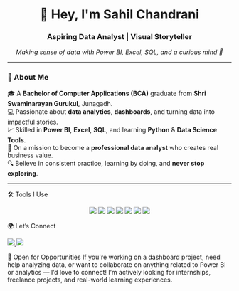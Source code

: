 <h1 align="center">👋 Hey, I'm Sahil Chandrani</h1>
<h3 align="center">Aspiring Data Analyst | Visual Storyteller</h3>

<p align="center">
  <em>Making sense of data with Power BI, Excel, SQL, and a curious mind 🧠</em>
</p>

---

### 🧭 About Me

🎓 A **Bachelor of Computer Applications (BCA)** graduate from **Shri Swaminarayan Gurukul**, Junagadh.   
💻 Passionate about **data analytics**, **dashboards**, and turning data into impactful stories.  
📈 Skilled in **Power BI**, **Excel**, **SQL**, and learning **Python** & **Data Science Tools**.  
🌟 On a mission to become a **professional data analyst** who creates real business value.  
🔍 Believe in consistent practice, learning by doing, and **never stop exploring**.

---

🛠️ Tools I Use
<p align="center"> <img src="https://img.shields.io/badge/PowerBI-F2C811?style=for-the-badge&logo=powerbi&logoColor=black"/> <img src="https://img.shields.io/badge/Excel-217346?style=for-the-badge&logo=microsoft-excel&logoColor=white"/> <img src="https://img.shields.io/badge/SQL-336791?style=for-the-badge&logo=mysql&logoColor=white"/> <img src="https://img.shields.io/badge/Python-3776AB?style=for-the-badge&logo=python&logoColor=white"/> <img src="https://img.shields.io/badge/Pandas-150458?style=for-the-badge&logo=pandas&logoColor=white"/> <img src="https://img.shields.io/badge/NumPy-013243?style=for-the-badge&logo=numpy&logoColor=white"/> <img src="https://img.shields.io/badge/Matplotlib-11557C?style=for-the-badge&logo=matplotlib&logoColor=white"/ </p>


🌍 Let’s Connect
<p> <a href="https://www.linkedin.com/in/sahil-chandrani" target="_blank"> <img src="https://img.shields.io/badge/LinkedIn-blue?style=for-the-badge&logo=linkedin" /> </a> <a href="mailto:sahilchandrani123@gmail.com"> <img src="https://img.shields.io/badge/Gmail-red?style=for-the-badge&logo=gmail" /> </a> </p>
🤝 Open for Opportunities
If you're working on a dashboard project, need help analyzing data, or want to collaborate on anything related to Power BI or analytics — I’d love to connect!
I’m actively looking for internships, freelance projects, and real-world learning experiences.



